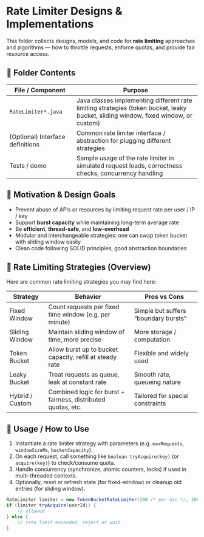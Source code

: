 # Rate Limiter Designs & Implementations

This folder collects designs, models, and code for **rate limiting** approaches and algorithms — how to throttle requests, enforce quotas, and provide fair resource access.

## 📂 Folder Contents

| File / Component | Purpose |
|------------------|---------|
| `RateLimiter*.java` | Java classes implementing different rate limiting strategies (token bucket, leaky bucket, sliding window, fixed window, or custom) |
| (Optional) Interface definitions | Common rate limiter interface / abstraction for plugging different strategies |
| Tests / demo | Sample usage of the rate limiter in simulated request loads, correctness checks, concurrency handling |

## 🎯 Motivation & Design Goals

- Prevent abuse of APIs or resources by limiting request rate per user / IP / key  
- Support **burst capacity** while maintaining long-term average rate  
- Be **efficient**, **thread-safe**, and **low-overhead**  
- Modular and interchangeable strategies: one can swap token bucket with sliding window easily  
- Clean code following SOLID principles, good abstraction boundaries

## 🧩 Rate Limiting Strategies (Overview)

Here are common rate limiting strategies you may find here:

| Strategy | Behavior | Pros vs Cons |
|----------|----------|----------------|
| Fixed Window | Count requests per fixed time window (e.g. per minute) | Simple but suffers “boundary bursts” |
| Sliding Window | Maintain sliding window of time, more precise | More storage / computation |
| Token Bucket | Allow burst up to bucket capacity, refill at steady rate | Flexible and widely used |
| Leaky Bucket | Treat requests as queue, leak at constant rate | Smooth rate, queueing nature |
| Hybrid / Custom | Combined logic for burst + fairness, distributed quotas, etc. | Tailored for special constraints |

## 🔄 Usage / How to Use

1. Instantiate a rate limiter strategy with parameters (e.g. `maxRequests`, `windowSizeMs`, `bucketCapacity`).  
2. On each request, call something like `boolean tryAcquire(key)` (or `acquire(key)`) to check/consume quota.  
3. Handle concurrency (synchronize, atomic counters, locks) if used in multi-threaded contexts.  
4. Optionally, reset or refresh state (for fixed-window) or cleanup old entries (for sliding window).

```java
RateLimiter limiter = new TokenBucketRateLimiter(100 /* per min */, 200 /* burst cap */);
if (limiter.tryAcquire(userId)) {
    // allowed
} else {
    // rate limit exceeded, reject or wait
}

